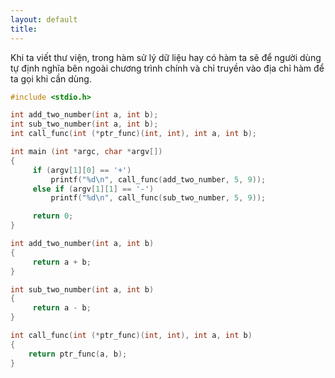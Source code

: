 ```yaml
---
layout: default
title: 
---
```


Khi ta viết thư viện, trong hàm sử lý dữ liệu hay có hàm ta sẽ để người dùng tự định nghĩa bên ngoài chương trình chính và chỉ truyền vào địa chỉ hàm để ta gọi khi cần dùng.


```c
#include <stdio.h>

int add_two_number(int a, int b);
int sub_two_number(int a, int b);
int call_func(int (*ptr_func)(int, int), int a, int b);

int main (int *argc, char *argv[])
{
     if (argv[1][0] == '+')
         printf("%d\n", call_func(add_two_number, 5, 9));
     else if (argv[1][1] == '-')
         printf("%d\n", call_func(sub_two_number, 5, 9));

     return 0;
}

int add_two_number(int a, int b)
{
     return a + b;
}

int sub_two_number(int a, int b)
{
     return a - b;
}

int call_func(int (*ptr_func)(int, int), int a, int b)
{
    return ptr_func(a, b);
}
```